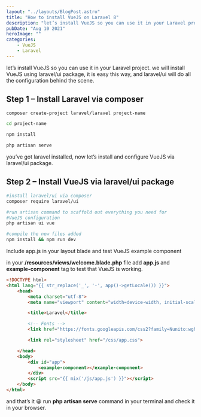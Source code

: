 ```yaml
---
layout: "../layouts/BlogPost.astro"
title: "How to install VueJS on Laravel 8"
description: "let’s install VueJS so you can use it in your Laravel project. we will install VueJS using laravel/ui package, it is easy this way, and laravel/ui will do all the configuration behind the scene."
pubDate: "Aug 10 2021"
heroImage: ""
categories: 
    - VueJS
    - Laravel
--- 
```


let’s install VueJS so you can use it in your Laravel project. we will install VueJS using laravel/ui package, it is easy this way, and laravel/ui will do all the configuration behind the scene.

## Step 1 – Install Laravel via composer

```bash
composer create-project laravel/laravel project-name

cd project-name

npm install

php artisan serve
```

you’ve got laravel installed, now let’s install and configure VueJS via laravel/ui package.

## Step 2 – Install VueJS via laravel/ui package

```bash
#install laravel/ui via composer
composer require laravel/ui

#run artisan command to scaffold out everything you need for 
#VueJS configuration
php artisan ui vue

#compile the new files added
npm install && npm run dev
```

Include app.js in your layout blade and test VueJS example component

in your **/resources/views/welcome.blade.php** file add **app.js** and **example-component** tag to test that VueJS is working.

```html
<!DOCTYPE html>
<html lang="{{ str_replace('_', '-', app()->getLocale()) }}">
    <head>
        <meta charset="utf-8">
        <meta name="viewport" content="width=device-width, initial-scale=1">

        <title>Laravel</title>

        <!-- Fonts -->
        <link href="https://fonts.googleapis.com/css2?family=Nunito:wght@400;600;700&display=swap" rel="stylesheet">

        <link rel="stylesheet" href="/css/app.css">

    </head>
    <body>
        <div id="app">
            <example-component></example-component>
        </div>
        <script src="{{ mix('/js/app.js') }}"></script>
    </body>
</html>
```

and that’s it 😀 run **php artisan serve** command in your terminal and check it in your browser.

